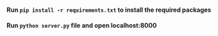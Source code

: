 

#### Run ```pip install -r requirements.txt``` to install the required packages

#### Run ```python server.py``` file and open localhost:8000 
